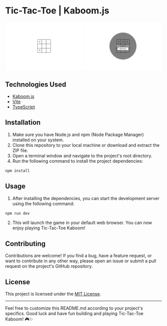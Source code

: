 # Tic-Tac-Toe | Kaboom.js

<p align="center">
  <img src="./public/screenshot_1.png" width="250" alt="screen 1" />
  <img src="./public/screenshot_2.png" width="250" alt="screen 2" />
</p>

## Technologies Used

- [Kaboom.js](https://kaboomjs.com/)
- [Vite](https://vitejs.dev/)
- [TypeScript](https://www.typescriptlang.org/)

## Installation

1. Make sure you have Node.js and npm (Node Package Manager) installed on your system.
2. Clone this repository to your local machine or download and extract the ZIP file.
3. Open a terminal window and navigate to the project's root directory.
4. Run the following command to install the project dependencies:

```bash
npm install
```

## Usage

1. After installing the dependencies, you can start the development server using the following command:

```bash
npm run dev
```

2. This will launch the game in your default web browser. You can now enjoy playing Tic-Tac-Toe Kaboom!

## Contributing

Contributions are welcome! If you find a bug, have a feature request, or want to contribute in any other way, please open an issue or submit a pull request on the project's GitHub repository.

## License

This project is licensed under the [MIT License](MIT_LICENSE.txt).

---

Feel free to customize this README.md according to your project's specifics. Good luck and have fun building and playing Tic-Tac-Toe Kaboom! 🎮✨
